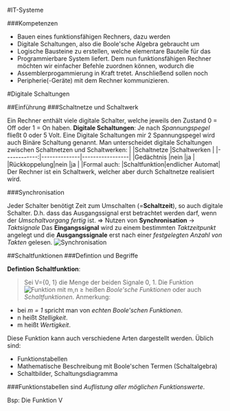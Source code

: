 #IT-Systeme

###Kompetenzen

- Bauen eines funktionsfähigen Rechners, dazu werden
- Digitale Schaltungen, also die Boole'sche Algebra gebraucht um
- Logische Bausteine zu erstellen, welche elementare Bauteile für das
- Programmierbare System liefert. Dem nun funktionsfähigen Rechner möchten wir einfacher Befehle zuordnen können, wodurch die
- Assemblerprogammierung in Kraft tretet. Anschließend sollen noch
- Peripherie(-Geräte) mit dem Rechner kommunizieren.

#Digitale Schaltungen

##Einführung
###Schaltnetze und Schaltwerk

Ein Rechner enthält viele digitale Schalter, welche jeweils den Zustand 0 = Off oder 1 = On haben. 
**Digitale Schaltungen**: Je nach _Spannungspegel_ fließt 0 oder 5 Volt. Eine Digitale Schaltungen mir 2 Spannungspegel wird auch Binäre Schaltung genannt.
Man unterscheidet digitale Schaltungen zwischen Schaltnetzen und Schaltwerken:
|             |Schaltnetze   |Schaltwerken     |
|------------:|--------------|-----------------|
|Gedächtnis   |nein          |ja			   |
|Rückkoppelung|nein          |ja			   |
|Formal auch: |Schaltfunktion|endlicher Automat|
Der Rechner ist ein Schaltwerk, welcher aber durch Schaltnetze realisiert wird.

###Synchronisation

Jeder Schalter benötigt Zeit zum Umschalten (=**Schaltzeit**), so auch digitale Schalter. D.h.
dass das Ausgangssignal erst betrachtet werden darf, wenn der _Umschaltvorgang fertig_ ist. => Nutzen von **Synchronisation** -> *Taktsignale*
Das **Eingangssignal** wird zu einem bestimmten _Taktzeitpunkt_ angelegt und die
**Ausgangssignale** erst nach einer _festgelegten Anzahl von Takten_ gelesen.
![Synchronisation](https://puu.sh/t2oUW/81acca0e05.png)

##Schaltfunktionen
###Defintion und Begriffe

**Defintion Schaltfunktion**:
>Sei V={0, 1} die Menge der beiden Signale 0, 1. Die Funktion
>![Funktion](https://puu.sh/t2oU3/803a519966.png)
>mit m,n ≥ heißen *Boole'sche Funktionen* oder auch *Schaltfunktionen*.
Anmerkung:
- bei _m = 1_ spricht man von *echten* _Boole'schen Funktionen_.
- n heißt *Stelligkeit*.
- m heißt *Wertigkeit*.

Diese Funktion kann auch verschiedene Arten dargestellt werden. Üblich sind:
- Funktionstabellen
- Mathematische Beschreibung mit Boole'schen Termen (Schaltalgebra)
- Schaltbilder, Schaltungsdiagramma

###Funktionstabellen
sind *Auflistung aller möglichen Funktionswerte*.

Bsp: Die Funktion V

